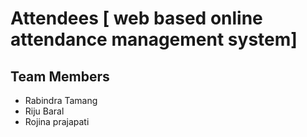 # Attendees [ web based online attendance management system]
## Team Members
- Rabindra Tamang
- Riju Baral
- Rojina prajapati
